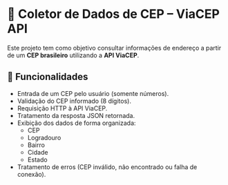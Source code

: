 # 🔎 Coletor de Dados de CEP – ViaCEP API

Este projeto tem como objetivo consultar informações de endereço a partir de um **CEP brasileiro** utilizando a **API ViaCEP**.

## 🚀 Funcionalidades
- Entrada de um CEP pelo usuário (somente números).
- Validação do CEP informado (8 dígitos).
- Requisição HTTP à API ViaCEP.
- Tratamento da resposta JSON retornada.
- Exibição dos dados de forma organizada:
  - CEP
  - Logradouro
  - Bairro
  - Cidade
  - Estado
- Tratamento de erros (CEP inválido, não encontrado ou falha de conexão).


